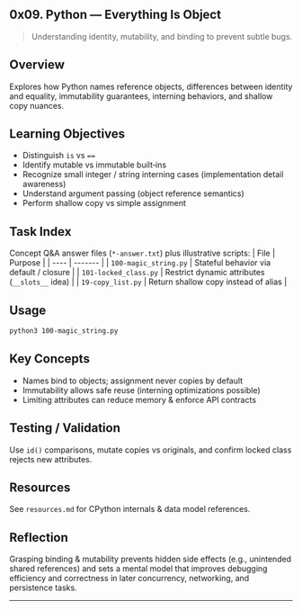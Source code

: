 ## 0x09. Python — Everything Is Object

> Understanding identity, mutability, and binding to prevent subtle bugs.

## Overview

Explores how Python names reference objects, differences between identity and equality, immutability guarantees, interning behaviors, and shallow copy nuances.

## Learning Objectives

- Distinguish `is` vs `==`
- Identify mutable vs immutable built‑ins
- Recognize small integer / string interning cases (implementation detail awareness)
- Understand argument passing (object reference semantics)
- Perform shallow copy vs simple assignment

## Task Index

Concept Q&A answer files (`*-answer.txt`) plus illustrative scripts:
| File | Purpose |
| ---- | ------- |
| `100-magic_string.py` | Stateful behavior via default / closure |
| `101-locked_class.py` | Restrict dynamic attributes (`__slots__` idea) |
| `19-copy_list.py` | Return shallow copy instead of alias |

## Usage

```bash
python3 100-magic_string.py
```

## Key Concepts

- Names bind to objects; assignment never copies by default
- Immutability allows safe reuse (interning optimizations possible)
- Limiting attributes can reduce memory & enforce API contracts

## Testing / Validation

Use `id()` comparisons, mutate copies vs originals, and confirm locked class rejects new attributes.

## Resources

See `resources.md` for CPython internals & data model references.

## Reflection

Grasping binding & mutability prevents hidden side effects (e.g., unintended shared references) and sets a mental model that improves debugging efficiency and correctness in later concurrency, networking, and persistence tasks.

---
